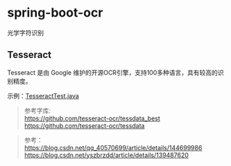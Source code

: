 # spring-boot-ocr
光学字符识别

## Tesseract

Tesseract 是由 Google 维护的开源OCR引擎，支持100多种语言，具有较高的识别精度。

示例：[TesseractTest.java](src%2Fmain%2Fjava%2Fcom%2Fexample%2Fspringbootocr%2Ftest%2FTesseractTest.java)

> 参考字库:   
> <https://github.com/tesseract-ocr/tessdata_best>  
> <https://github.com/tesseract-ocr/tessdata>

> 参考：  
> <https://blog.csdn.net/qq_40570699/article/details/144699986>  
> <https://blog.csdn.net/yszbrzdd/article/details/139487620>




